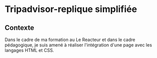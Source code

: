 # Tripadvisor-replique simplifiée
## Contexte
Dans le cadre de ma formation au Le Reacteur et dans le cadre pédagogique, je suis amené à réaliser l'intégration d'une page avec les langages HTML et CSS.

